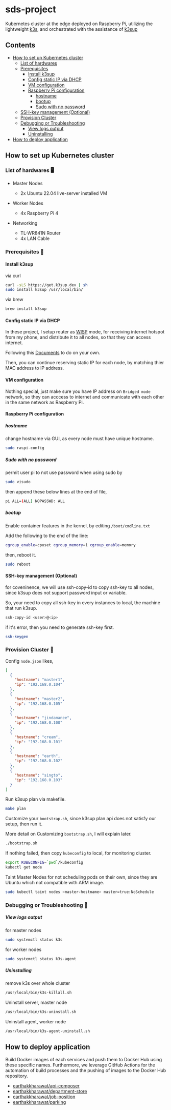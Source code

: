 # sds-project

Kubernetes cluster at the edge deployed on Raspberry Pi, utilizing the lightweight [k3s](https://k3s.io/), and orchestrated with the assistance of [k3sup](https://github.com/alexellis/k3sup)

## Contents

- [How to set up Kubernetes cluster](#how-to-set-up-kubernetes-cluster-)
  - [List of hardwares](#list-of-hardwares-)
  - [Prerequisites](#prerequisites-)
    - [Install k3sup](#install-k3sup)
    - [Config static IP via DHCP](#config-static-ip-via-dhcp)
    - [VM configuration](#vm-configuration)
    - [Raspberry Pi configuration](#raspberry-pi-configuration)
      - [hostname](#hostname)
      - [bootup](#bootup)
      - [Sudo with no password](#sudo-with-no-password)
  - [SSH-key management (Optional)](#ssh-key-management-optional)
  - [Provision Cluster](#provision-cluster-)
  - [Debugging or Troubleshooting](#debugging-or-troubleshooting-)
    - [View logs output](#view-logs-output)
    - [Uninstalling](#uninstalling)
- [How to deploy application](#how-to-deploy-application)

## How to set up Kubernetes cluster

### List of hardwares 🖥️

- Master Nodes

  - 2x Ubuntu 22.04 live-server installed VM

- Worker Nodes

  - 4x Raspberry Pi 4

- Networking

  - TL-WR841N Router
  - 4x LAN Cable

### Prerequisites 📝

#### Install k3sup

via curl

```bash
curl -sLS https://get.k3sup.dev | sh
sudo install k3sup /usr/local/bin/
```

via brew

```bash
brew install k3sup
```

#### Config static IP via DHCP

In these project, I setup router as [WISP](https://en.wikipedia.org/wiki/Wireless_distribution_system) mode, for receiving internet hotspot from my phone, and distribute it to all nodes, so that they can access internet.

Following this [Documents](https://www.tp-link.com/us/user-guides/tl-wr841n_v14/chapter-5-configure-the-router-in-wisp-mode) to do on your own.

Then, you can continue reserving static IP for each node, by matching thier MAC address to IP address.

#### VM configuration

Nothing special, just make sure you have IP address on `Bridged mode` network, so they can acccess to internet and communicate with each other in the same network as Raspberry Pi.

#### Raspberry Pi configuration

##### hostname

change hostname via GUI, as every node must have unique hostname.

```bash
sudo raspi-config
```

##### Sudo with no password

permit user pi to not use password when using sudo by

```bash
sudo visudo
```

then append these below lines at the end of file,

```bash
pi ALL=(ALL) NOPASSWD: ALL
```

##### bootup

Enable container features in the kernel, by editing `/boot/cmdline.txt`

Add the following to the end of the line:

```bash
cgroup_enable=cpuset cgroup_memory=1 cgroup_enable=memory
```

then, reboot it.

```bash
sudo reboot
```

#### SSH-key management (Optional)

for coveninence, we will use ssh-copy-id to copy ssh-key to all nodes, since k3sup does not support password input or variable.

So, your need to copy all ssh-key in every instances to local, the machine that run k3sup.

```bash
ssh-copy-id <user>@<ip>
```

if it's error, then you need to generate ssh-key first.

```bash
ssh-keygen
```

### Provision Cluster 🚀

Config `node.json` likes,

```json
[
  {
    "hostname": "master1",
    "ip": "192.168.0.104"
  },
  {
    "hostname": "master2",
    "ip": "192.168.0.105"
  },
  {
    "hostname": "jindamanee",
    "ip": "192.168.0.100"
  },
  {
    "hostname": "cream",
    "ip": "192.168.0.101"
  },
  {
    "hostname": "earth",
    "ip": "192.168.0.102"
  },
  {
    "hostname": "singto",
    "ip": "192.168.0.103"
  }
]
```

Run k3sup plan via makefile.

```bash
make plan
```

Customize your `bootstrap.sh`, since k3sup plan api does not satisfy our setup, then run it.

More detail on Customizing `bootstrap.sh`, I will explain later.

```bash
./bootstrap.sh
```

If nothing failed, then copy `kubeconfig` to local, for monitoring cluster.

```bash
export KUBECONFIG=`pwd`/kubeconfig
kubectl get node
```

Taint Master Nodes for not scheduling pods on their own, since they are Ubuntu which not compatible with ARM image.

```bash
sudo kubectl taint nodes <master-hostname> master=true:NoSchedule
```

### Debugging or Troubleshooting 🔧

##### View logs output

for master nodes

```bash
sudo systemctl status k3s
```

for worker nodes

```bash
sudo systemctl status k3s-agent
```

##### Uninstalling

remove k3s over whole cluster

```bash
/usr/local/bin/k3s-killall.sh
```

Uninstall server, master node

```bash
/usr/local/bin/k3s-uninstall.sh
```

Uninstall agent, worker node

```bash
/usr/local/bin/k3s-agent-uninstall.sh
```

## How to deploy application
Build Docker images of each services and push them to Docker Hub using these specific names. Furthermore, we leverage GitHub Actions for the automation of build processes and the pushing of images to the Docker Hub repository.
- [earthakkharawat/api-composer](https://hub.docker.com/repository/docker/earthakkharawat/api-composer/general)
- [earthakkharawat/department-store](https://hub.docker.com/repository/docker/earthakkharawat/department-store/general)
- [earthakkharawat/job-position](https://hub.docker.com/repository/docker/earthakkharawat/job-position/general)
- [earthakkharawat/parking](https://hub.docker.com/repository/docker/earthakkharawat/parking/general)
